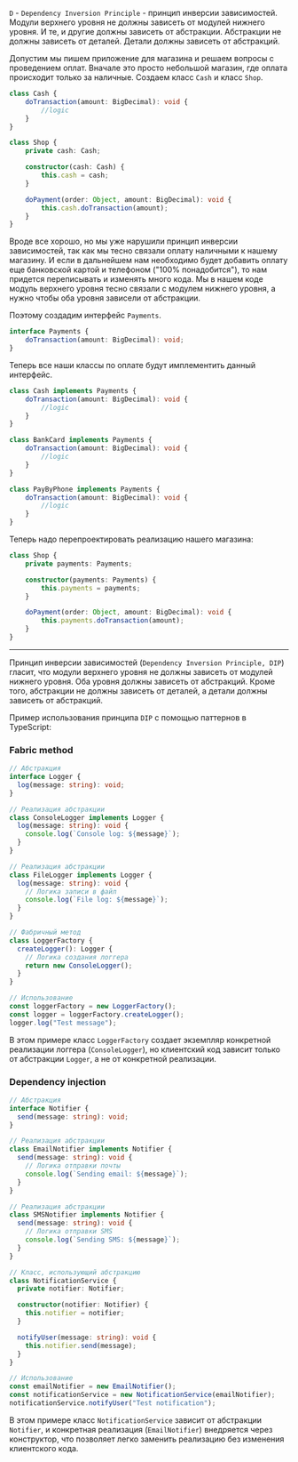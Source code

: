 `D` - `Dependency Inversion Principle` - принцип инверсии зависимостей. Модули верхнего уровня не должны зависеть от модулей нижнего уровня. И те, и другие должны зависеть от абстракции. Абстракции не должны зависеть от деталей. Детали должны зависеть от абстракций.

Допустим мы пишем приложение для магазина и решаем вопросы с проведением оплат. Вначале это просто небольшой магазин, где оплата происходит только за наличные. Создаем класс `Cash` и класс `Shop`.

```ts
class Cash {
    doTransaction(amount: BigDecimal): void {
        //logic
    }
}

class Shop {
    private cash: Cash;

    constructor(cash: Cash) {
        this.cash = cash;
    }

    doPayment(order: Object, amount: BigDecimal): void {
        this.cash.doTransaction(amount);
    }
}
```

Вроде все хорошо, но мы уже нарушили принцип инверсии зависимостей, так как мы тесно связали оплату наличными к нашему магазину. И если в дальнейшем нам необходимо будет добавить оплату еще банковской картой и телефоном ("100% понадобится"), то нам придется переписывать и изменять много кода. Мы в нашем коде модуль верхнего уровня тесно связали с модулем нижнего уровня, а нужно чтобы оба уровня зависели от абстракции.

Поэтому создадим интерфейс `Payments`.

```ts
interface Payments {
    doTransaction(amount: BigDecimal): void;
}
```

Теперь все наши классы по оплате будут имплементить данный интерфейс.

```ts
class Cash implements Payments {
    doTransaction(amount: BigDecimal): void {
        //logic
    }
}

class BankCard implements Payments {
    doTransaction(amount: BigDecimal): void {
        //logic
    }
}

class PayByPhone implements Payments {
    doTransaction(amount: BigDecimal): void {
        //logic
    }
}
```

Теперь надо перепроектировать реализацию нашего магазина:

```ts
class Shop {
    private payments: Payments;

    constructor(payments: Payments) {
        this.payments = payments;
    }

    doPayment(order: Object, amount: BigDecimal): void {
        this.payments.doTransaction(amount);
    }
}
```

---

Принцип инверсии зависимостей (`Dependency Inversion Principle, DIP`) гласит, что модули верхнего уровня не должны зависеть от модулей нижнего уровня. Оба уровня должны зависеть от абстракций. Кроме того, абстракции не должны зависеть от деталей, а детали должны зависеть от абстракций.

Пример использования принципа `DIP` с помощью паттернов в TypeScript:

### Fabric method

```ts
// Абстракция
interface Logger {
  log(message: string): void;
}

// Реализация абстракции
class ConsoleLogger implements Logger {
  log(message: string): void {
    console.log(`Console log: ${message}`);
  }
}

// Реализация абстракции
class FileLogger implements Logger {
  log(message: string): void {
    // Логика записи в файл
    console.log(`File log: ${message}`);
  }
}

// Фабричный метод
class LoggerFactory {
  createLogger(): Logger {
    // Логика создания логгера
    return new ConsoleLogger();
  }
}

// Использование
const loggerFactory = new LoggerFactory();
const logger = loggerFactory.createLogger();
logger.log("Test message");
```

В этом примере класс `LoggerFactory` создает экземпляр конкретной реализации логгера (`ConsoleLogger`), но клиентский код зависит только от абстракции `Logger`, а не от конкретной реализации.

### Dependency injection

```ts
// Абстракция
interface Notifier {
  send(message: string): void;
}

// Реализация абстракции
class EmailNotifier implements Notifier {
  send(message: string): void {
    // Логика отправки почты
    console.log(`Sending email: ${message}`);
  }
}

// Реализация абстракции
class SMSNotifier implements Notifier {
  send(message: string): void {
    // Логика отправки SMS
    console.log(`Sending SMS: ${message}`);
  }
}

// Класс, использующий абстракцию
class NotificationService {
  private notifier: Notifier;

  constructor(notifier: Notifier) {
    this.notifier = notifier;
  }

  notifyUser(message: string): void {
    this.notifier.send(message);
  }
}

// Использование
const emailNotifier = new EmailNotifier();
const notificationService = new NotificationService(emailNotifier);
notificationService.notifyUser("Test notification");
```

В этом примере класс `NotificationService` зависит от абстракции `Notifier`, и конкретная реализация (`EmailNotifier`) внедряется через конструктор, что позволяет легко заменить реализацию без изменения клиентского кода.
